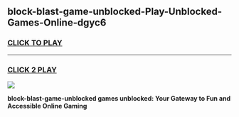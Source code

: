 
## block-blast-game-unblocked-Play-Unblocked-Games-Online-dgyc6
<h3>
<a href="https://premium76.site?title=block-blast-game-unblocked&ref=24A">CLICK TO PLAY</a></h3>
<hr>

<h3>
<a href="https://premium76.site?title=block-blast-game-unblocked&ref=24A">CLICK 2 PLAY</a>
  
</h3>

<a href="https://premium76.site?title=block-blast-game-unblocked&ref=24A"><img src="https://clearcache.store/games.png"></a>


**block-blast-game-unblocked games unblocked: Your Gateway to Fun and Accessible Online Gaming**
